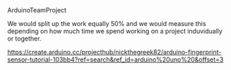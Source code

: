 ArduinoTeamProject

We would split up the work equally 50% and we would measure this depending on how much time we spend working on a project induvidually or together.


https://create.arduino.cc/projecthub/nickthegreek82/arduino-fingerprint-sensor-tutorial-103bb4?ref=search&ref_id=arduino%20uno%20&offset=3


